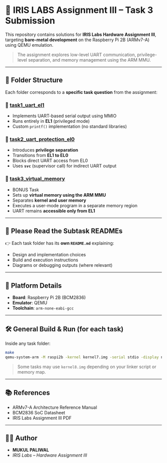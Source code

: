 # 🧠 IRIS LABS Assignment III – Task 3 Submission

This repository contains solutions for **IRIS Labs Hardware Assignment III**, targeting **bare-metal development** on the Raspberry Pi 2B (ARMv7-A) using QEMU emulation.

> The assignment explores low-level UART communication, privilege-level separation, and memory management using the ARM MMU.

---

## 📁 Folder Structure

Each folder corresponds to a **specific task question** from the assignment:

### 🔹 [task1_uart_el1](./task1_uart_el1)
- Implements UART-based serial output using MMIO
- Runs entirely in **EL1** (privileged mode)
- Custom `printf()` implementation (no standard libraries)

### 🔹 [task2_uart_protection_el0](./task2_uart_protection_el0)
- Introduces **privilege separation**
- Transitions from **EL1 to EL0**
- Blocks direct UART access from EL0
- Uses **`svc`** (supervisor call) for indirect UART output

### 🔹 [task3_virtual_memory](./task3_virtual_memory)
- BONUS Task
- Sets up **virtual memory using the ARM MMU**
- Separates **kernel and user memory**
- Executes a user-mode program in a separate memory region
- UART remains **accessible only from EL1**

---

## 📄 Please Read the Subtask READMEs

👉 Each task folder has its **own `README.md`** explaining:
- Design and implementation choices
- Build and execution instructions
- Diagrams or debugging outputs (where relevant)

---

## 🧪 Platform Details

- **Board**: Raspberry Pi 2B (BCM2836)
- **Emulator**: QEMU
- **Toolchain**: `arm-none-eabi-gcc`

---

## 🛠️ General Build & Run (for each task)

Inside any task folder:
```sh
make
qemu-system-arm -M raspi2b -kernel kernel7.img -serial stdio -display none
```
> Some tasks may use `kernel8.img` depending on your linker script or memory map.

---

## 📚 References

- ARMv7-A Architecture Reference Manual
- BCM2836 SoC Datasheet
- IRIS Labs Assignment III PDF

---

## 👨‍💻 Author

- **MUKUL PALIWAL**
- *IRIS Labs – Hardware Assignment III*
